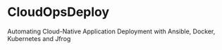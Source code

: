 # CloudOpsDeploy
Automating Cloud-Native Application Deployment with Ansible, Docker, Kubernetes and Jfrog
